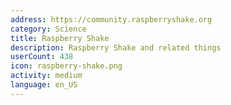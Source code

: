 ```yaml
---
address: https://community.raspberryshake.org
category: Science
title: Raspberry Shake
description: Raspberry Shake and related things
userCount: 438
icon: raspberry-shake.png
activity: medium
language: en_US
---
```

